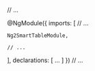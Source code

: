 // ...

@NgModule({
  imports: [
    // ...
    
    Ng2SmartTableModule,
    
    // ...
  ],
  declarations: [ ... ]
})
// ...